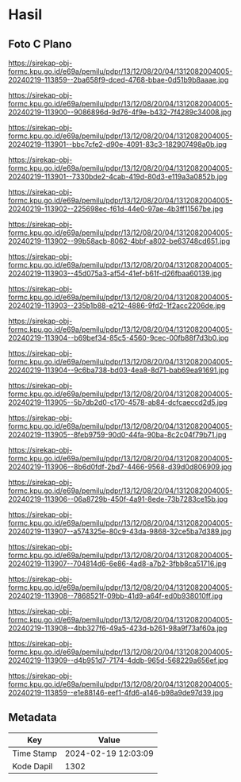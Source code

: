 # Hasil

## Foto C Plano

https://sirekap-obj-formc.kpu.go.id/e69a/pemilu/pdpr/13/12/08/20/04/1312082004005-20240219-113859--2ba658f9-dced-4768-bbae-0d51b9b8aaae.jpg

https://sirekap-obj-formc.kpu.go.id/e69a/pemilu/pdpr/13/12/08/20/04/1312082004005-20240219-113900--9086896d-9d76-4f9e-b432-7f4289c34008.jpg

https://sirekap-obj-formc.kpu.go.id/e69a/pemilu/pdpr/13/12/08/20/04/1312082004005-20240219-113901--bbc7cfe2-d90e-4091-83c3-182907498a0b.jpg

https://sirekap-obj-formc.kpu.go.id/e69a/pemilu/pdpr/13/12/08/20/04/1312082004005-20240219-113901--7330bde2-4cab-419d-80d3-e119a3a0852b.jpg

https://sirekap-obj-formc.kpu.go.id/e69a/pemilu/pdpr/13/12/08/20/04/1312082004005-20240219-113902--225698ec-f61d-44e0-97ae-4b3ff11567be.jpg

https://sirekap-obj-formc.kpu.go.id/e69a/pemilu/pdpr/13/12/08/20/04/1312082004005-20240219-113902--99b58acb-8062-4bbf-a802-be63748cd651.jpg

https://sirekap-obj-formc.kpu.go.id/e69a/pemilu/pdpr/13/12/08/20/04/1312082004005-20240219-113903--45d075a3-af54-41ef-b61f-d26fbaa60139.jpg

https://sirekap-obj-formc.kpu.go.id/e69a/pemilu/pdpr/13/12/08/20/04/1312082004005-20240219-113903--235b1b88-e212-4886-9fd2-1f2acc2206de.jpg

https://sirekap-obj-formc.kpu.go.id/e69a/pemilu/pdpr/13/12/08/20/04/1312082004005-20240219-113904--b69bef34-85c5-4560-9cec-00fb88f7d3b0.jpg

https://sirekap-obj-formc.kpu.go.id/e69a/pemilu/pdpr/13/12/08/20/04/1312082004005-20240219-113904--9c6ba738-bd03-4ea8-8d71-bab69ea91691.jpg

https://sirekap-obj-formc.kpu.go.id/e69a/pemilu/pdpr/13/12/08/20/04/1312082004005-20240219-113905--5b7db2d0-c170-4578-ab84-dcfcaeccd2d5.jpg

https://sirekap-obj-formc.kpu.go.id/e69a/pemilu/pdpr/13/12/08/20/04/1312082004005-20240219-113905--8feb9759-90d0-44fa-90ba-8c2c04f79b71.jpg

https://sirekap-obj-formc.kpu.go.id/e69a/pemilu/pdpr/13/12/08/20/04/1312082004005-20240219-113906--8b6d0fdf-2bd7-4466-9568-d39d0d806909.jpg

https://sirekap-obj-formc.kpu.go.id/e69a/pemilu/pdpr/13/12/08/20/04/1312082004005-20240219-113906--06a8729b-450f-4a91-8ede-73b7283ce15b.jpg

https://sirekap-obj-formc.kpu.go.id/e69a/pemilu/pdpr/13/12/08/20/04/1312082004005-20240219-113907--a574325e-80c9-43da-9868-32ce5ba7d389.jpg

https://sirekap-obj-formc.kpu.go.id/e69a/pemilu/pdpr/13/12/08/20/04/1312082004005-20240219-113907--704814d6-6e86-4ad8-a7b2-3fbb8ca51716.jpg

https://sirekap-obj-formc.kpu.go.id/e69a/pemilu/pdpr/13/12/08/20/04/1312082004005-20240219-113908--7868521f-09bb-41d9-a64f-ed0b938010ff.jpg

https://sirekap-obj-formc.kpu.go.id/e69a/pemilu/pdpr/13/12/08/20/04/1312082004005-20240219-113908--4bb327f6-49a5-423d-b261-98a9f73af60a.jpg

https://sirekap-obj-formc.kpu.go.id/e69a/pemilu/pdpr/13/12/08/20/04/1312082004005-20240219-113909--d4b951d7-7174-4ddb-965d-568229a656ef.jpg

https://sirekap-obj-formc.kpu.go.id/e69a/pemilu/pdpr/13/12/08/20/04/1312082004005-20240219-113859--e1e88146-eef1-4fd6-a146-b98a9de97d39.jpg


## Metadata

| Key        | Value               |
| ---------- | ------------------- |
| Time Stamp | 2024-02-19 12:03:09 |
| Kode Dapil | 1302                |



